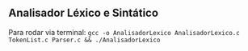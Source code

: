 ## Analisador Léxico e Sintático
Para rodar via terminal: 
`gcc -o AnalisadorLexico AnalisadorLexico.c TokenList.c Parser.c && ./AnalisadorLexico`
